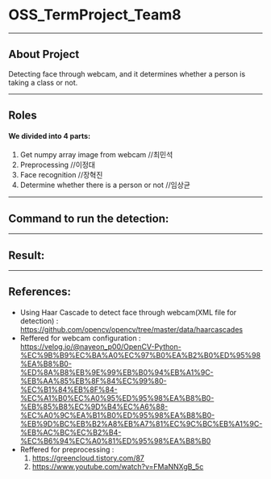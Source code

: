# OSS_TermProject_Team8   
***
## **About Project**    
Detecting face through webcam, and it determines whether a person is taking a class or not.
***
## **Roles**
#### We divided into 4 parts:
1. Get numpy array image from webcam  //최민석   
2. Preprocessing //이정대   
3. Face recognition  //장혁진   
4. Determine whether there is a person or not  //임상균 
***
## **Command to run the detection:**   

***
## **Result:**      

***
## **References:**    
#### 
- Using Haar Cascade to detect face through webcam(XML file for detection) :   
https://github.com/opencv/opencv/tree/master/data/haarcascades 
- Reffered for webcam configuration :   
https://velog.io/@nayeon_p00/OpenCV-Python-%EC%9B%B9%EC%BA%A0%EC%97%B0%EA%B2%B0%ED%95%98%EA%B8%B0-%ED%8A%B8%EB%9E%99%EB%B0%94%EB%A1%9C-%EB%AA%85%EB%8F%84%EC%99%80-%EC%B1%84%EB%8F%84-%EC%A1%B0%EC%A0%95%ED%95%98%EA%B8%B0-%EB%85%B8%EC%9D%B4%EC%A6%88-%EC%A0%9C%EA%B1%B0%ED%95%98%EA%B8%B0-%EB%9D%BC%EB%B2%A8%EB%A7%81%EC%9C%BC%EB%A1%9C-%EB%AC%BC%EC%B2%B4-%EC%B6%94%EC%A0%81%ED%95%98%EA%B8%B0
- Reffered for preprocessing :
  1. https://greencloud.tistory.com/87
  2. https://www.youtube.com/watch?v=FMaNNXgB_5c
